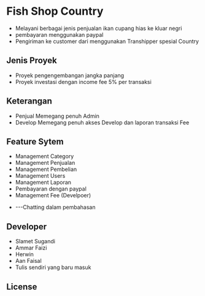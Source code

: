 # Fish Shop Country

* Melayani berbagai jenis penjualan ikan cupang hias ke kluar negri
* pembayaran menggunakan paypal
* Pengiriman ke customer dari menggunakan Transhipper spesial Country

## Jenis Proyek

* Proyek pengengembangan jangka panjang 
* Proyek investasi dengan income fee 5% per transaksi

## Keterangan
* Penjual Memegang penuh Admin
* Develop Memegang penuh akses Develop dan laporan transaksi Fee

## Feature Sytem

* Management Category
* Management Penjualan 
* Management Pembelian
* Management Users
* Management Laporan
* Pembayaran dengan paypal 
* Management Fee (Develpoer)
- ---Chatting dalam pembahasan


## Developer
* Slamet Sugandi
* Ammar Faizi
* Herwin
* Aan Faisal
* Tulis sendiri yang baru masuk

## License
